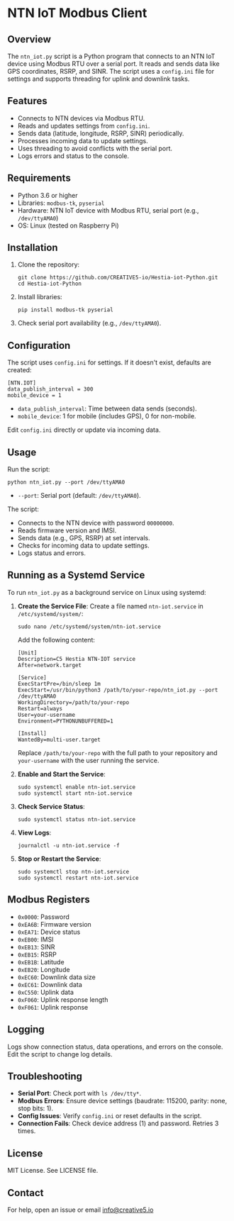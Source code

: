 # NTN IoT Modbus Client

## Overview

The `ntn_iot.py` script is a Python program that connects to an NTN IoT device using Modbus RTU over a serial port. It reads and sends data like GPS coordinates, RSRP, and SINR. The script uses a `config.ini` file for settings and supports threading for uplink and downlink tasks.

## Features

- Connects to NTN devices via Modbus RTU.
- Reads and updates settings from `config.ini`.
- Sends data (latitude, longitude, RSRP, SINR) periodically.
- Processes incoming data to update settings.
- Uses threading to avoid conflicts with the serial port.
- Logs errors and status to the console.

## Requirements

- Python 3.6 or higher
- Libraries: `modbus-tk`, `pyserial`
- Hardware: NTN IoT device with Modbus RTU, serial port (e.g., `/dev/ttyAMA0`)
- OS: Linux (tested on Raspberry Pi)

## Installation

1. Clone the repository:
   ```
   git clone https://github.com/CREATIVE5-io/Hestia-iot-Python.git
   cd Hestia-iot-Python
   ```

2. Install libraries:
   ```
   pip install modbus-tk pyserial
   ```

3. Check serial port availability (e.g., `/dev/ttyAMA0`).

## Configuration

The script uses `config.ini` for settings. If it doesn't exist, defaults are created:

```
[NTN.IOT]
data_publish_interval = 300
mobile_device = 1
```

- `data_publish_interval`: Time between data sends (seconds).
- `mobile_device`: 1 for mobile (includes GPS), 0 for non-mobile.

Edit `config.ini` directly or update via incoming data.

## Usage

Run the script:
```
python ntn_iot.py --port /dev/ttyAMA0
```

- `--port`: Serial port (default: `/dev/ttyAMA0`).

The script:
- Connects to the NTN device with password `00000000`.
- Reads firmware version and IMSI.
- Sends data (e.g., GPS, RSRP) at set intervals.
- Checks for incoming data to update settings.
- Logs status and errors.

## Running as a Systemd Service

To run `ntn_iot.py` as a background service on Linux using systemd:

1. **Create the Service File**:
   Create a file named `ntn-iot.service` in `/etc/systemd/system/`:
   ```
   sudo nano /etc/systemd/system/ntn-iot.service
   ```
   Add the following content:
   ```
   [Unit]
   Description=C5 Hestia NTN-IOT service
   After=network.target

   [Service]
   ExecStartPre=/bin/sleep 1m
   ExecStart=/usr/bin/python3 /path/to/your-repo/ntn_iot.py --port /dev/ttyAMA0
   WorkingDirectory=/path/to/your-repo
   Restart=always
   User=your-username
   Environment=PYTHONUNBUFFERED=1

   [Install]
   WantedBy=multi-user.target
   ```
   Replace `/path/to/your-repo` with the full path to your repository and `your-username` with the user running the service.

2. **Enable and Start the Service**:
   ```
   sudo systemctl enable ntn-iot.service
   sudo systemctl start ntn-iot.service
   ```

3. **Check Service Status**:
   ```
   sudo systemctl status ntn-iot.service
   ```

4. **View Logs**:
   ```
   journalctl -u ntn-iot.service -f
   ```

5. **Stop or Restart the Service**:
   ```
   sudo systemctl stop ntn-iot.service
   sudo systemctl restart ntn-iot.service
   ```

## Modbus Registers

- `0x0000`: Password
- `0xEA6B`: Firmware version
- `0xEA71`: Device status
- `0xEB00`: IMSI
- `0xEB13`: SINR
- `0xEB15`: RSRP
- `0xEB1B`: Latitude
- `0xEB20`: Longitude
- `0xEC60`: Downlink data size
- `0xEC61`: Downlink data
- `0xC550`: Uplink data
- `0xF060`: Uplink response length
- `0xF061`: Uplink response

## Logging

Logs show connection status, data operations, and errors on the console. Edit the script to change log details.

## Troubleshooting

- **Serial Port**: Check port with `ls /dev/tty*`.
- **Modbus Errors**: Ensure device settings (baudrate: 115200, parity: none, stop bits: 1).
- **Config Issues**: Verify `config.ini` or reset defaults in the script.
- **Connection Fails**: Check device address (1) and password. Retries 3 times.

## License

MIT License. See LICENSE file.

## Contact

For help, open an issue or email info@creative5.io
